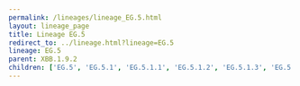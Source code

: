 ```yaml
---
permalink: /lineages/lineage_EG.5.html
layout: lineage_page
title: Lineage EG.5
redirect_to: ../lineage.html?lineage=EG.5
lineage: EG.5
parent: XBB.1.9.2
children: ['EG.5', 'EG.5.1', 'EG.5.1.1', 'EG.5.1.2', 'EG.5.1.3', 'EG.5.1.4', 'EG.5.1.5', 'EG.5.1.6', 'EG.5.1.7', 'EG.5.1.8', 'EG.5.1.9', 'EG.5.1.10', 'EG.5.2', 'EG.5.2.1', 'EG.5.2.2', 'EG.5.2.3']
---
```

